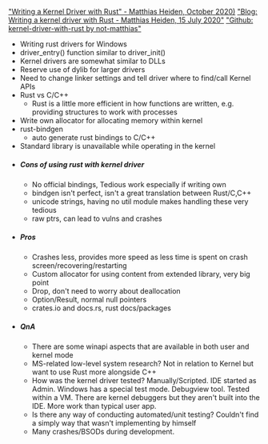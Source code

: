 ["Writing a Kernel Driver with Rust" - Matthias Heiden, October 2020)](https://www.youtube.com/watch?v=wREGR7QQHco)
["Blog: Writing a kernel driver with Rust - Matthias Heiden, 15 July 2020"](https://not-matthias.github.io/posts/kernel-driver-with-rust/)
["Github: kernel-driver-with-rust by not-matthias"](https://github.com/not-matthias/kernel-driver-with-rust)
+ Writing rust drivers for Windows
+ driver_entry() function similar to driver_init()
+ Kernel drivers are somewhat similar to DLLs
+ Reserve use of dylib for larger drivers
+ Need to change linker settings and tell driver where to find/call Kernel APIs
+ Rust vs C/C++
	+ Rust is a little more efficient in how functions are written, e.g. providing structures to work with processes
+ Write own allocator for allocating memory within kernel
+ rust-bindgen
	+ auto generate rust bindings to C/C++
+ Standard library is unavailable while operating in the kernel
+ ##### Cons of using rust with kernel driver
	+ No official bindings, Tedious work especially if writing own
	+ bindgen isn't perfect, isn't a great translation between Rust/C,C++
	+ unicode strings, having no util module makes handling these very tedious
	+ raw ptrs, can lead to vulns and crashes
+ ##### Pros 
	+ Crashes less, provides more speed as less time is spent on crash screen/recovering/restarting
	+ Custom allocator for using content from extended library, very big point
	+ Drop, don't need to worry about deallocation
	+ Option/Result, normal null pointers
	+ crates.io and docs.rs, rust docs/packages 
+ ##### QnA
	+ There are some winapi aspects that are available in both user and kernel mode
	+ MS-related low-level system research? Not in relation to Kernel but want to use Rust more alongside C++
	+ How was the kernel driver tested? Manually/Scripted. IDE started as Admin. Windows has a special test mode. Debugview tool. Tested within a VM. There are kernel debuggers but they aren't built into the IDE. More work than typical user app. 
	+ Is there any way of conducting automated/unit testing? Couldn't find a simply way that wasn't implementing by himself
	+ Many crashes/BSODs during development. 
	